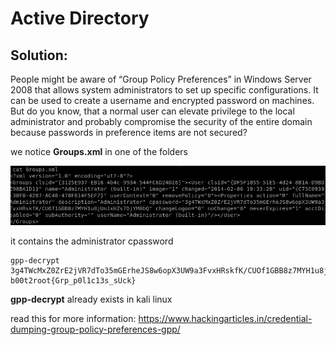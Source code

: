 # Active Directory

## Solution:

People might be aware of “Group Policy Preferences” in Windows Server 2008 that allows system administrators to set up specific configurations. It can be used to create a username and encrypted password on machines. But do you know, that a normal user can elevate privilege to the local administrator and probably compromise the security of the entire domain because passwords in preference items are not secured?

we notice **Groups.xml** in one of the folders

![](groups.png)

it contains the administrator cpassword 

```
gpp-decrypt 3g4TWcMxZ0ZrE2jVR7dTo35mGErheJS8w6opX3UW9a3FvxHRskfK/CUOf1GBB8z7MYH1u8jUnJxHZs7DjYM0bQ
b00t2root{Grp_p0l1c13s_sUck}
```
**gpp-decrypt** already exists in kali linux

read this for more information: 
https://www.hackingarticles.in/credential-dumping-group-policy-preferences-gpp/

